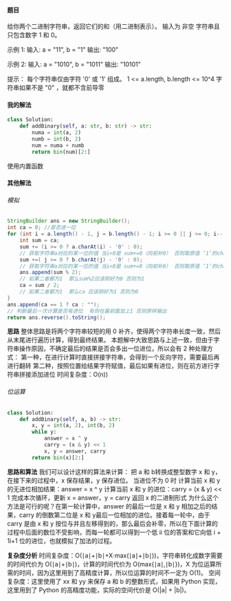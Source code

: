 #### 题目

给你两个二进制字符串，返回它们的和（用二进制表示）。
输入为 非空 字符串且只包含数字 1 和 0。

示例 1:
输入: a = "11", b = "1"
输出: "100"

示例 2:
输入: a = "1010", b = "1011"
输出: "10101"

提示：
每个字符串仅由字符 '0' 或 '1' 组成。
1 <= a.length, b.length <= 10^4
字符串如果不是 "0" ，就都不含前导零

#### 我的解法

```python
class Solution:
    def addBinary(self, a: str, b: str) -> str:
        numa = int(a, 2)
        numb = int(b, 2)
        num = numa + numb
        return bin(num)[2:]
```

使用内置函数

#### 其他解法

###### 模拟

```java
StringBuilder ans = new StringBuilder();
int ca = 0; //是否进一位 
for (int i = a.length() - 1, j = b.length() - 1; i >= 0 || j >= 0; i--, j--) {
    int sum = ca;
    sum += (i >= 0 ? a.charAt(i) - '0' : 0); 
    // 获取字符串a对应的某一位的值 当i<0是 sum+=0（向前补0） 否则取原值 ‘1’的char类型和‘0’的char类型刚好相差为1
    sum +=( j >= 0 ? b.charAt(j) - '0' : 0);
    // 获取字符串a对应的某一位的值 当i<0是 sum+=0（向前补0） 否则取原值 ‘1’的char类型和‘0’的char类型刚好相差为1
    ans.append(sum % 2);  
    // 如果二者都为1  那么sum%2应该刚好为0 否则为1
    ca = sum / 2;   
    // 如果二者都为1  那么ca 应该刚好为1 否则为0
}
ans.append(ca == 1 ? ca : "");
// 判断最后一次计算是否有进位  有则在最前面加上1 否则原样输出
return ans.reverse().toString();
```

**思路**
整体思路是将两个字符串较短的用 0 补齐，使得两个字符串长度一致，然后从末尾进行遍历计算，得到最终结果。
本题解中大致思路与上述一致，但由于字符串操作原因，不确定最后的结果是否会多出一位进位，所以会有 2 种处理方式：
第一种，在进行计算时直接拼接字符串，会得到一个反向字符，需要最后再进行翻转
第二种，按照位置给结果字符赋值，最后如果有进位，则在前方进行字符串拼接添加进位
时间复杂度：O(n))

###### 位运算

```python
class Solution:
    def addBinary(self, a, b) -> str:
        x, y = int(a, 2), int(b, 2)
        while y:
            answer = x ^ y
            carry = (x & y) << 1
            x, y = answer, carry
        return bin(x)[2:]
```

**思路和算法**
我们可以设计这样的算法来计算：
把 a 和 b转换成整型数字 x 和 y，在接下来的过程中，x 保存结果，y 保存进位。
当进位不为 0 时
计算当前 x 和 y 的无进位相加结果：answer = x ^ y
计算当前 x 和 y 的进位：carry = (x & y) << 1
完成本次循环，更新 x = answer，y = carry
返回 x 的二进制形式
为什么这个方法是可行的呢？在第一轮计算中，answer 的最后一位是 x 和 y 相加之后的结果，carry 的倒数第二位是 x 和 y最后一位相加的进位。接着每一轮中，由于 carry 是由 x 和 y 按位与并且左移得到的，那么最后会补零，所以在下面计算的过程中后面的数位不受影响，而每一轮都可以得到一个低 ii 位的答案和它向低 i + 1i+1 位的进位，也就模拟了加法的过程。

**复杂度分析**
时间复杂度：O(∣a∣+∣b∣+X⋅max(∣a∣+∣b∣))，字符串转化成数字需要的时间代价为 O(∣a∣+∣b∣)，计算的时间代价为 O(max{∣a∣,∣b∣})，X 为位运算所需的时间，因为这里用到了高精度计算，所以位运算的时间不一定为 O(1)。
空间复杂度：这里使用了 xx 和 yy 来保存 a 和 b 的整数形式，如果用 Python 实现，这里用到了 Python 的高精度功能，实际的空间代价是 O(|a| + |b|)。



